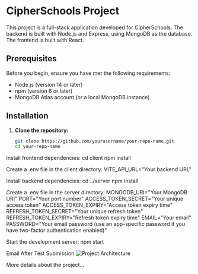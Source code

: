# CipherSchools Project

This project is a full-stack application developed for CipherSchools. The backend is built with Node.js and Express, using MongoDB as the database. The frontend is built with React.

## Prerequisites

Before you begin, ensure you have met the following requirements:

- Node.js (version 14 or later)
- npm (version 6 or later)
- MongoDB Atlas account (or a local MongoDB instance)

## Installation

1. **Clone the repository:**
   ```bash
   git clone https://github.com/yourusername/your-repo-name.git
   cd your-repo-name

Install frontend dependencies:
cd client
npm install

Create a .env file in the client directory:
VITE_API_URL="Your backend URL"

Install backend dependencies:
cd ../server
npm install

Create a .env file in the server directory:
MONGODB_URI="Your MongoDB URI"
PORT="Your port number"
ACCESS_TOKEN_SECRET="Your unique access token"
ACCESS_TOKEN_EXPIRY="Access token expiry time"
REFRESH_TOKEN_SECRET="Your unique refresh token"
REFRESH_TOKEN_EXPIRY="Refresh token expiry time"
EMAIL="Your email"
PASSWORD="Your email password (use an app-specific password if you have two-factor authentication enabled)"

Start the development server:
npm start

Email After Test Submission
![Project Architecture](./server/public/image.png)

More details about the project...
